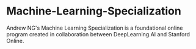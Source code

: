 # Machine-Learning-Specialization
Andrew NG's Machine Learning Specialization is a foundational online program created in collaboration between DeepLearning.AI and Stanford Online.
